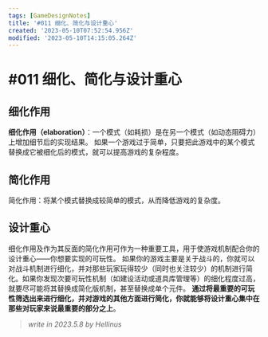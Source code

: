 ```yaml
---
tags: [GameDesignNotes]
title: '#011 细化、简化与设计重心'
created: '2023-05-10T07:52:54.956Z'
modified: '2023-05-10T14:15:05.264Z'
---
```


# #011 细化、简化与设计重心
## 细化作用
**细化作用（elaboration）**：一个模式（如耗损）是在另一个模式（如动态阻碍力）上增加细节后的实现结果。
如果一个游戏过于简单，只要把此游戏中的某个模式替换成它被细化后的模式，就可以提高游戏的复杂程度。
## 简化作用
简化作用：将某个模式替换成较简单的模式，从而降低游戏的复杂度。

## 设计重心
细化作用及作为其反面的简化作用可作为一种重要工具，用于使游戏机制配合你的设计重心——你想要实现的可玩性。
如果你的游戏主要是关于战斗的，你就可以对战斗机制进行细化，并对那些玩家玩得较少（同时也关注较少）的机制进行简化。如果你发现次要可玩性机制（如建设活动或道具库管理等）的细化程度过高，就要尽可能将其替换成简化版机制，甚至替换成单个元件。
**通过将最重要的可玩性筛选出来进行细化，并对游戏的其他方面进行简化，你就能够将设计重心集中在那些对玩家来说最重要的部分之上**。

> *write in 2023.5.8 by Hellinus*
